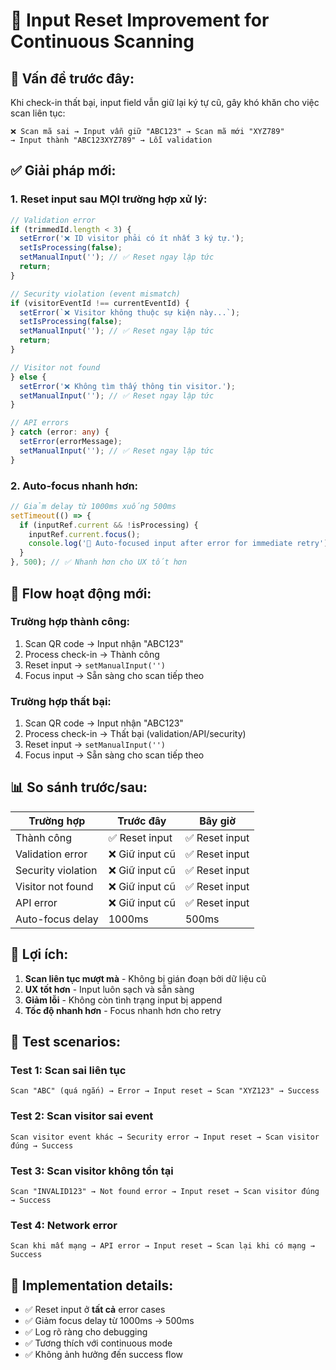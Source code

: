 # 🔄 Input Reset Improvement for Continuous Scanning

## 🎯 **Vấn đề trước đây:**

Khi check-in thất bại, input field vẫn giữ lại ký tự cũ, gây khó khăn cho việc scan liên tục:

```
❌ Scan mã sai → Input vẫn giữ "ABC123" → Scan mã mới "XYZ789" 
→ Input thành "ABC123XYZ789" → Lỗi validation
```

## ✅ **Giải pháp mới:**

### **1. Reset input sau MỌI trường hợp xử lý:**

```typescript
// Validation error
if (trimmedId.length < 3) {
  setError('❌ ID visitor phải có ít nhất 3 ký tự.');
  setIsProcessing(false);
  setManualInput(''); // ✅ Reset ngay lập tức
  return;
}

// Security violation (event mismatch)
if (visitorEventId !== currentEventId) {
  setError(`❌ Visitor không thuộc sự kiện này...`);
  setIsProcessing(false);
  setManualInput(''); // ✅ Reset ngay lập tức
  return;
}

// Visitor not found
} else {
  setError('❌ Không tìm thấy thông tin visitor.');
  setManualInput(''); // ✅ Reset ngay lập tức
}

// API errors
} catch (error: any) {
  setError(errorMessage);
  setManualInput(''); // ✅ Reset ngay lập tức
}
```

### **2. Auto-focus nhanh hơn:**

```typescript
// Giảm delay từ 1000ms xuống 500ms
setTimeout(() => {
  if (inputRef.current && !isProcessing) {
    inputRef.current.focus();
    console.log('🎯 Auto-focused input after error for immediate retry');
  }
}, 500); // ✅ Nhanh hơn cho UX tốt hơn
```

## 🔄 **Flow hoạt động mới:**

### **Trường hợp thành công:**
1. Scan QR code → Input nhận "ABC123"
2. Process check-in → Thành công
3. Reset input → `setManualInput('')`
4. Focus input → Sẵn sàng cho scan tiếp theo

### **Trường hợp thất bại:**
1. Scan QR code → Input nhận "ABC123"
2. Process check-in → Thất bại (validation/API/security)
3. Reset input → `setManualInput('')` 
4. Focus input → Sẵn sàng cho scan tiếp theo

## 📊 **So sánh trước/sau:**

| Trường hợp | Trước đây | Bây giờ |
|------------|-----------|---------|
| Thành công | ✅ Reset input | ✅ Reset input |
| Validation error | ❌ Giữ input cũ | ✅ Reset input |
| Security violation | ❌ Giữ input cũ | ✅ Reset input |
| Visitor not found | ❌ Giữ input cũ | ✅ Reset input |
| API error | ❌ Giữ input cũ | ✅ Reset input |
| Auto-focus delay | 1000ms | 500ms |

## 🎉 **Lợi ích:**

1. **Scan liên tục mượt mà** - Không bị gián đoạn bởi dữ liệu cũ
2. **UX tốt hơn** - Input luôn sạch và sẵn sàng
3. **Giảm lỗi** - Không còn tình trạng input bị append
4. **Tốc độ nhanh hơn** - Focus nhanh hơn cho retry

## 🧪 **Test scenarios:**

### **Test 1: Scan sai liên tục**
```
Scan "ABC" (quá ngắn) → Error → Input reset → Scan "XYZ123" → Success
```

### **Test 2: Scan visitor sai event**
```
Scan visitor event khác → Security error → Input reset → Scan visitor đúng → Success
```

### **Test 3: Scan visitor không tồn tại**
```
Scan "INVALID123" → Not found error → Input reset → Scan visitor đúng → Success
```

### **Test 4: Network error**
```
Scan khi mất mạng → API error → Input reset → Scan lại khi có mạng → Success
```

## 🔧 **Implementation details:**

- ✅ Reset input ở **tất cả** error cases
- ✅ Giảm focus delay từ 1000ms → 500ms
- ✅ Log rõ ràng cho debugging
- ✅ Tương thích với continuous mode
- ✅ Không ảnh hưởng đến success flow 